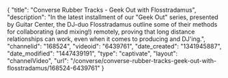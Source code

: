 {
    "title": "Converse Rubber Tracks - Geek Out with Flosstradamus",
    "description": "In the latest installment of our \"Geek Out\" series, presented by Guitar Center, the DJ-duo Flosstradamus outline some of their methods for collaborating (and mixing!) remotely, proving that long distance relationships can work, even when it comes to producing and DJ'ing.",
    "channelid": "168524",
    "videoid": "6439761",
    "date_created": "1341945887",
    "date_modified": "1447439191",
    "type": "captivate",
    "layout": "channelVideo",
    "url": "\/converse\/converse-rubber-tracks-geek-out-with-flosstradamus\/168524-6439761"
}